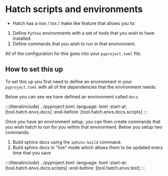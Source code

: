 # Hatch scripts and environments

* Hatch has a nox / tox / make like feature that allows you to:

1. Define `Python` environments with a set of tools that you wish to have installed.
2. Define commands that you wish to run in that environment.

All of the configuration for this goes into your `pyproject.toml` file.

## How to set this up

To set this up you first need to define an environment in your `pyproject.toml`
with all of the dependencies that the environment needs.

Below you can see we have defined an environment called `docs`.

:::{literalinclude} ../pyproject.toml
:language: toml
:start-at: [tool.hatch.envs.docs]
:end-before: [tool.hatch.envs.docs.scripts]
:::

Once you have an environment setup, you can then create commands that you wish
hatch to run for you within that environment. Below you setup two commands:

1. Build sphinx docs using the `sphinx-build` command.
2. Build sphinx docs in "live" mode which allows them to be updated every time
that you save

:::{literalinclude} ../pyproject.toml
:language: toml
:start-at: [tool.hatch.envs.docs.scripts]
:end-before: [tool.hatch.envs.test]
:::
